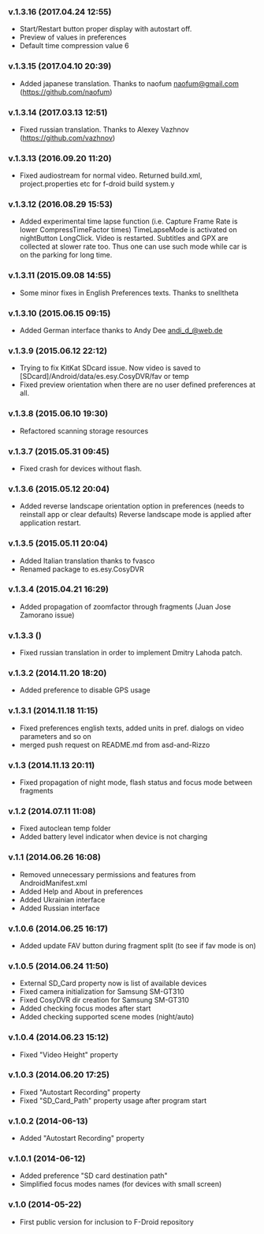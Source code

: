 ### v.1.3.16 (2017.04.24 12:55)

  * Start/Restart button proper display with autostart off.
  * Preview of values in preferences
  * Default time compression value 6

### v.1.3.15 (2017.04.10 20:39)

  * Added japanese translation. Thanks to naofum <naofum@gmail.com> (https://github.com/naofum)

### v.1.3.14 (2017.03.13 12:51)

  * Fixed russian translation. Thanks to Alexey Vazhnov (https://github.com/vazhnov)

### v.1.3.13 (2016.09.20 11:20)

  * Fixed audiostream for normal video. Returned build.xml, project.properties etc for f-droid build system.y

### v.1.3.12 (2016.08.29 15:53)

  * Added experimental time lapse function (i.e. Capture Frame Rate is lower CompressTimeFactor times)
	TimeLapseMode is activated on nightButton LongClick. Video is restarted. Subtitles and GPX are
	collected at slower rate too. Thus one can use such mode while car is on the parking for long time.

### v.1.3.11 (2015.09.08 14:55)

  * Some minor fixes in English Preferences texts. Thanks to snelltheta

### v.1.3.10 (2015.06.15 09:15)

  * Added German interface thanks to Andy Dee <andi_d_@web.de>

### v.1.3.9 (2015.06.12 22:12)

  * Trying to fix KitKat SDcard issue. Now video is saved to [SDcard]/Android/data/es.esy.CosyDVR/fav or temp
  * Fixed preview orientation when there are no user defined preferences at all.

### v.1.3.8 (2015.06.10 19:30)

  * Refactored scanning storage resources

### v.1.3.7 (2015.05.31 09:45)

  * Fixed crash for devices without flash.

### v.1.3.6 (2015.05.12 20:04)

  * Added reverse landscape orientation option in preferences (needs to reinstall app or clear defaults)
    Reverse landscape mode is applied after application restart.

### v.1.3.5 (2015.05.11 20:04)

  * Added Italian translation thanks to fvasco
  * Renamed package to es.esy.CosyDVR

### v.1.3.4 (2015.04.21 16:29)

  * Added propagation of zoomfactor through fragments (Juan Jose Zamorano issue)

### v.1.3.3 ()

  * Fixed russian translation in order to implement Dmitry Lahoda patch.

### v.1.3.2 (2014.11.20 18:20)

  * Added preference to disable GPS usage

### v.1.3.1 (2014.11.18 11:15)

  * Fixed preferences english texts, added units in pref. dialogs on video parameters and so on
  * merged push request on README.md from asd-and-Rizzo

### v.1.3 (2014.11.13 20:11)

  * Fixed propagation of night mode, flash status and focus mode between fragments

### v.1.2 (2014.07.11 11:08)

  * Fixed autoclean temp folder
  * Added battery level indicator when device is not charging

### v.1.1 (2014.06.26 16:08)

  * Removed unnecessary permissions and features from AndroidManifest.xml
  * Added Help and About in preferences
  * Added Ukrainian interface
  * Added Russian interface

### v.1.0.6 (2014.06.25 16:17)

  * Added update FAV button during fragment split (to see if fav mode is on)

### v.1.0.5 (2014.06.24 11:50)

  * External SD_Card property now is list of available devices
  * Fixed camera initialization for Samsung SM-GT310
  * Fixed CosyDVR dir creation for Samsung SM-GT310
  * Added checking focus modes after start
  * Added checking supported scene modes (night/auto)

### v.1.0.4 (2014.06.23 15:12)

  * Fixed "Video Height" property

### v.1.0.3 (2014.06.20 17:25)

  * Fixed "Autostart Recording" property
  * Fixed "SD_Card_Path" property usage after program start

### v.1.0.2 (2014-06-13)

  * Added "Autostart Recording" property

### v.1.0.1 (2014-06-12)

  * Added preference "SD card destination path"
  * Simplified focus modes names (for devices with small screen)

### v.1.0 (2014-05-22)

  * First public version for inclusion to F-Droid repository
